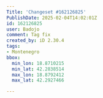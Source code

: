 ```yaml
---
Title: 'Changeset #162126825'
PublishDate: 2025-02-04T14:02:01Z
id: 162126825
user: Badojo
comment: Tag fix
created_by: iD 2.30.4
tags:
- Montenegro
bbox:
  min_lon: 18.8710215
  min_lat: 42.2838514
  max_lon: 18.8792412
  max_lat: 42.2927466

---
```

